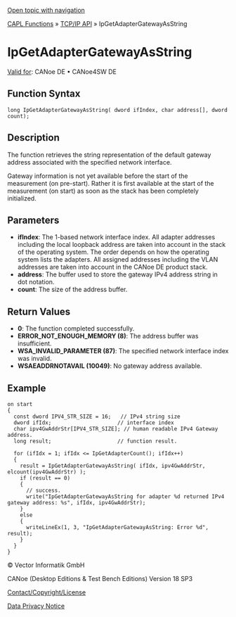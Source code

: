 [Open topic with navigation](../../../../../CANoeDEFamily.htm#Topics/CAPLFunctions/TCPIPAPI/Functions/CAPLfunctionIPGetAdapterGatewayAsString.md)

[CAPL Functions](../../CAPLfunctions.md) » [TCP/IP API](../CAPLfunctionsTCPIPOverview.md) » IpGetAdapterGatewayAsString

# IpGetAdapterGatewayAsString

[Valid for](../../../Shared/FeatureAvailability.md): CANoe DE • CANoe4SW DE

## Function Syntax

```plaintext
long IpGetAdapterGatewayAsString( dword ifIndex, char address[], dword count);
```

## Description

The function retrieves the string representation of the default gateway address associated with the specified network interface.

Gateway information is not yet available before the start of the measurement (on pre-start). Rather it is first available at the start of the measurement (on start) as soon as the stack has been completely initialized.

## Parameters

- **ifIndex**: The 1-based network interface index. All adapter addresses including the local loopback address are taken into account in the stack of the operating system. The order depends on how the operating system lists the adapters. All assigned addresses including the VLAN addresses are taken into account in the CANoe DE product stack.
- **address**: The buffer used to store the gateway IPv4 address string in dot notation.
- **count**: The size of the address buffer.

## Return Values

- **0**: The function completed successfully.
- **ERROR_NOT_ENOUGH_MEMORY (8)**: The address buffer was insufficient.
- **WSA_INVALID_PARAMETER (87)**: The specified network interface index was invalid.
- **WSAEADDRNOTAVAIL (10049)**: No gateway address available.

## Example

```plaintext
on start
{
  const dword IPV4_STR_SIZE = 16;   // IPv4 string size
  dword ifIdx;                     // interface index
  char ipv4GwAddrStr[IPV4_STR_SIZE]; // human readable IPv4 Gateway address.
  long result;                     // function result.

  for (ifIdx = 1; ifIdx <= IpGetAdapterCount(); ifIdx++)
  {
    result = IpGetAdapterGatewayAsString( ifIdx, ipv4GwAddrStr, elcount(ipv4GwAddrStr) );
    if (result == 0)
    {
      // success.
      write("IpGetAdapterGatewayAsString for adapter %d returned IPv4 gateway address: %s", ifIdx, ipv4GwAddrStr);
    }
    else
    {
      writeLineEx(1, 3, "IpGetAdapterGatewayAsString: Error %d", result);
    }
  }
}
```

© Vector Informatik GmbH

CANoe (Desktop Editions & Test Bench Editions) Version 18 SP3

[Contact/Copyright/License](../../../Shared/ContactCopyrightLicense.md)

[Data Privacy Notice](https://www.vector.com/int/en/company/get-info/privacy-policy/)
